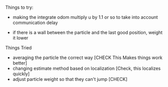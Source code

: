 Things to try:

- making the integrate odom multiply u by 1.1 or so to take into account communication delay



- if there is a wall between the particle and the last good position, weight it lower

Things Tried
- averaging the particle the correct way [CHECK This Makes things work better]
- changing estimate method based on localization [Check, this localizes quickly]
- adjust particle weight so that they can't jump [CHECK]
